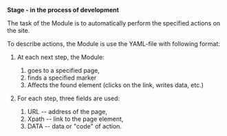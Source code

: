 **Stage - in the process of development**

The task of the Module is to automatically perform the specified actions on the site.

To describe actions,  the Module is use the YAML-file with following format:
1. At each next step, the Module:
   1. goes to a specified page,
   2. finds a specified marker
   3. Affects the found element (clicks on the link, writes data, etc.)

2. For each step, three fields are used:
   1. URL -- address of the page,
   2. Xpath -- link to the page element,
   3. DATA -- data or "code" of action.
